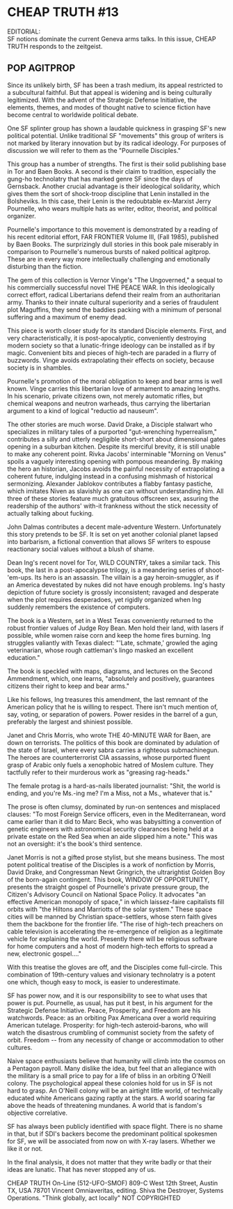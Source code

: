 CHEAP TRUTH #13
===============

EDITORIAL:  
SF notions dominate the current Geneva arms talks. In this issue,
CHEAP TRUTH responds to the zeitgeist.


POP AGITPROP
------------

Since its unlikely birth, SF has been a trash medium, its appeal restricted to a subcultural faithful. But that appeal is widening and is being culturally legitimized. With the advent of the Strategic Defense Initiative, the elements, themes, and modes of thought native to science fiction have become central to worldwide political debate.

One SF splinter group has shown a laudable quickness in grasping SF's new political potential. Unlike traditional SF "movements" this group of writers is not marked by literary innovation but by its radical ideology. For purposes of discussion we will refer to them as the "Pournelle Disciples."

This group has a number of strengths. The first is their solid publishing base in Tor and Baen Books. A second is their claim to tradition, especially the gung-ho technolatry that has marked genre SF since the days of Gernsback. Another crucial advantage is their ideological solidarity, which gives them the sort of shock-troop discipline that Lenin installed in the Bolsheviks. In this case, their Lenin is the redoubtable ex-Marxist Jerry Pournelle, who wears multiple hats as writer, editor, theorist, and political organizer.

Pournelle's importance to this movement is demonstrated by a reading of his recent editorial effort, FAR FRONTIER Volume III, (Fall 1985), published by Baen Books. The surprizingly dull stories in this book pale miserably in comparison to Pournelle's numerous bursts of naked political agitprop. These are in every way more intellectually challenging and emotionally disturbing than the fiction.

The gem of this collection is Vernor Vinge's "The Ungoverned," a sequal to his commercially successful novel THE PEACE WAR. In this ideologically correct effort, radical Libertarians defend their realm from an authoritarian army. Thanks to their innate cultural superiority and a series of fraudulent plot Maguffins, they send the baddies packing with a minimum of personal suffering and a maximum of enemy dead.

This piece is worth closer study for its standard Disciple elements. First, and very characteristically, it is post-apocalyptic, conveniently destroying modern society so that a lunatic-fringe ideology can be installed as if by magic. Convenient bits and pieces of high-tech are paraded in a flurry of buzzwords. Vinge avoids extrapolating their effects on society, because society is in shambles.

Pournelle's promotion of the moral obligation to keep and bear arms is well known. Vinge carries this libertarian love of armament to amazing lengths. In his scenario, private citizens own, not merely automatic rifles, but chemical weapons and neutron warheads, thus carrying the libertarian argument to a kind of logical "reductio ad nauseum".

The other stories are much worse. David Drake, a Disciple stalwart who specializes in military tales of a purported "gut-wrenching hyperrealism," contributes a silly and utterly negligible short-short about dimensional gates opening in a suburban kitchen. Despite its merciful brevity, it is still unable to make any coherent point. Rivka Jacobs' interminable "Morning on Venus" spoils a vaguely interesting opening with pompous meandering. By making the hero an historian, Jacobs avoids the painful necessity of extrapolating a coherent future, indulging instead in a confusing mishmash of historical sermonizing. Alexander Jablokov contributes a flabby fantasy pastiche, which imitates Niven as slavishly as one can without understanding him. All three of these stories feature much gratuitous offscreen sex, assuring the readership of the authors' with-it frankness without the stick necessity of actually talking about fucking.

John Dalmas contributes a decent male-adventure Western. Unfortunately this story pretends to be SF. It is set on yet another colonial planet lapsed into barbarism, a fictional convention that allows SF writers to espouse reactionary social values without a blush of shame.

Dean Ing's recent novel for Tor, WILD COUNTRY, takes a similar tack. This book, the last in a post-apocalypse trilogy, is a meandering series of shoot-'em-ups. Its hero is an assassin. The villain is a gay heroin-smuggler, as if an America devestated by nukes did not have enough problems. Ing's hasty depiction of future society is grossly inconsistent; ravaged and desperate when the plot requires desperadoes, yet rigidly organized when Ing suddenly remembers the existence of computers.

The book is a Western, set in a West Texas conveniently returned to the robust frontier values of Judge Roy Bean. Men hold their land, with lasers if possible, while women raise corn and keep the home fires burning. Ing struggles valiantly with Texas dialect: "'Late, schmate,' growled the aging veterinarian, whose rough cattleman's lingo masked an excellent education."

The book is speckled with maps, diagrams, and lectures on the Second Ammendment, which, one learns, "absolutely and positively, guarantees citizens their right to keep and bear arms."

Like his fellows, Ing treasures this amendment, the last remnant of the American policy that he is willing to respect. There isn't much mention of, say, voting, or separation of powers. Power resides in the barrel of a gun, preferably the largest and shiniest possible.

Janet and Chris Morris, who wrote THE 40-MINUTE WAR for Baen, are down on terrorists. The politics of this book are dominated by adulation of the state of Israel, where every sabra carries a righteous submachinegun. The heroes are counterterrorist CIA assassins, whose purported fluent grasp of Arabic only fuels a xenophobic hatred of Moslem culture. They tactfully refer to their murderous work as "greasing rag-heads."

The female protag is a hard-as-nails liberated journalist: "Shit, the world is ending, and you're Ms.-ing me? I'm a Miss, not a Ms., whatever that is."

The prose is often clumsy, dominated by run-on sentences and misplaced clauses: "To most Foreign Service officers, even in the Mediterranean, word came earlier than it did to Marc Beck, who was babysitting a convention of genetic engineers with astronomical security clearances being held at a private estate on the Red Sea when an aide slipped him a note." This was not an oversight: it's the book's third sentence.

Janet Morris is not a gifted prose stylist, but she means business. The most potent political treatise of the Disciples is a work of nonfiction by Morris, David Drake, and Congressman Newt Gringrich, the ultrarightist Golden Boy of the born-again contingent. This book, WINDOW OF OPPORTUNITY, presents the straight gospel of Pournelle's private pressure group, the Citizen's Advisory Council on National Space Policy. It advocates "an effective American monopoly of space," in which laissez-faire capitalists fill orbits with "the Hiltons and Marriotts of the solar system." These space cities will be manned by Christian space-settlers, whose stern faith gives them the backbone for the frontier life. "The rise of high-tech preachers on cable television is accelerating the re-emergence of religion as a legitimate vehicle for explaining the world. Presently there will be religious software for home computers and a host of modern high-tech efforts to spread a new, electronic gospel...."

With this treatise the gloves are off, and the Disciples come full-circle. This combination of 19th-century values and visionary technolatry is a potent one which, though easy to mock, is easier to underestimate.

SF has power now, and it is our responsibility to see to what uses that power is put. Pournelle, as usual, has put it best, in his argument for the Strategic Defense Initiative. Peace, Prosperity, and Freedom are his watchwords. Peace: as an orbiting Pax Americana over a world requiring American tutelage. Prosperity: for high-tech asteroid-barons, who will watch the disastrous crumbling of communist society from the safety of orbit. Freedom -- from any necessity of change or accommodation to other cultures.

Naive space enthusiasts believe that humanity will climb into the cosmos on a Pentagon payroll. Many dislike the idea, but feel that an allegiance with the military is a small price to pay for a life of bliss in an orbiting O'Neill colony. The psychological appeal these colonies hold for us in SF is not hard to grasp. An O'Neill colony will be an airtight little world, of technically educated white Americans gazing raptly at the stars. A world soaring far above the heads of threatening mundanes. A world that is fandom's objective correlative.

SF has always been publicly identified with space flight. There is no shame in that, but if SDI's backers become the predominant political spokesmen for SF, we will be associated from now on with X-ray lasers. Whether we like it or not.

In the final analysis, it does not matter that they write badly or that their ideas are lunatic. That has never stopped any of us.


<footer>
CHEAP TRUTH On-Line (512-UFO-SMOF) 809-C West 12th Street, Austin TX, USA 78701 Vincent Omniaveritas, editing. Shiva the Destroyer, Systems Operations. "Think globally, act locally" NOT COPYRIGHTED
</footer>
